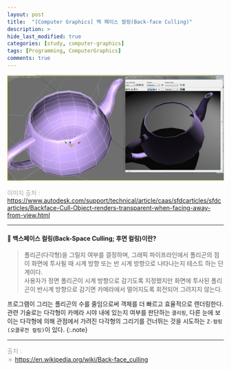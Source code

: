 ```yaml
---
layout: post
title:  "[Computer Graphics] 백 페이스 컬링(Back-face Culling)"
description: >
hide_last_modified: true
categories: [study, computer-graphics]
tags: [Programming, ComputerGraphics]
comments: true
---
```


<p align="center">
  <img src="../../../assets/img/blog/computer_graphics/back_face_culling.jpg" style="width: 832px; height: auto;" >
</p>

<span style="color:darkgray; font-size:14px;"> 이미지 출처 : https://www.autodesk.com/support/technical/article/caas/sfdcarticles/sfdcarticles/Backface-Cull-Object-renders-transparent-when-facing-away-from-view.html </span>

-----

#### 📼 백스페이스 컬링(Back-Space Culling; 후면 컬링)이란?

> 폴리곤(다각형)을 그릴지 여부를 결정하며, 그래픽 파이프라인에서 폴리곤의 점이 화면에 투사될 때 시계 방향 또는 반 시계 방향으로 나타나는지 테스트 하는 단계이다. <br>
사용자가 정면 폴리곤이 시계 방향으로 감기도록 지정했지만 화면에 투사된 폴리곤이 반시계 방향으로 감기면 카메라에서 멀어지도록 회전되어 그려지지 않는다.

프로그램이 그리는 폴리곤의 수를 줄임으로써 객체를 더 빠르고 효율적으로 렌더링한다. <br>
관련 기술로는 다각형이 카메라 시야 내에 있는지 여부를 판단하는 `클리핑`, 다른 눈에 보이는 다각형에 의해 관점에서 가려진 다각형의 그리기를 건너뛰는 것을 시도하는 `Z-컬링(오클루전 컬링)`이 있다.
{:.note}

----
<span style="color:darkgray">출처 : <br>
＊ https://en.wikipedia.org/wiki/Back-face_culling <br>

</span>